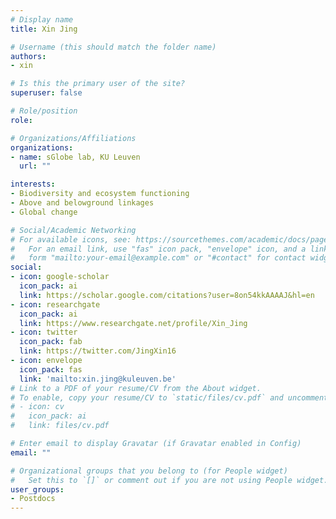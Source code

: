 ```yaml
---
# Display name
title: Xin Jing

# Username (this should match the folder name)
authors:
- xin

# Is this the primary user of the site?
superuser: false

# Role/position
role:

# Organizations/Affiliations
organizations:
- name: sGlobe lab, KU Leuven
  url: ""

interests:
- Biodiversity and ecosystem functioning
- Above and belowground linkages
- Global change

# Social/Academic Networking
# For available icons, see: https://sourcethemes.com/academic/docs/page-builder/#icons
#   For an email link, use "fas" icon pack, "envelope" icon, and a link in the
#   form "mailto:your-email@example.com" or "#contact" for contact widget.
social:
- icon: google-scholar
  icon_pack: ai
  link: https://scholar.google.com/citations?user=8on54kkAAAAJ&hl=en
- icon: researchgate
  icon_pack: ai
  link: https://www.researchgate.net/profile/Xin_Jing
- icon: twitter
  icon_pack: fab
  link: https://twitter.com/JingXin16
- icon: envelope
  icon_pack: fas
  link: 'mailto:xin.jing@kuleuven.be'
# Link to a PDF of your resume/CV from the About widget.
# To enable, copy your resume/CV to `static/files/cv.pdf` and uncomment the lines below.
# - icon: cv
#   icon_pack: ai
#   link: files/cv.pdf

# Enter email to display Gravatar (if Gravatar enabled in Config)
email: ""

# Organizational groups that you belong to (for People widget)
#   Set this to `[]` or comment out if you are not using People widget.
user_groups:
- Postdocs
---
```

